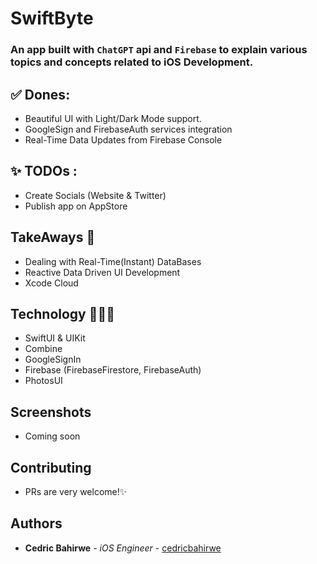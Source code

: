 # SwiftByte

### An app built with `ChatGPT` api and `Firebase` to explain various topics and concepts related to iOS Development.
<!-- Download it on [AppStore](https://apps.apple.com/ke/app/dial-it/id1591756747). -->


## ✅ Dones:
* Beautiful UI with Light/Dark Mode support.
* GoogleSign and FirebaseAuth services integration
* Real-Time Data Updates from Firebase Console

## ✨ TODOs :

- Create Socials (Website & Twitter)
- Publish app on AppStore


## TakeAways 🚀

- Dealing with Real-Time(Instant) DataBases
- Reactive Data Driven UI Development
- Xcode Cloud

## Technology 🧑🏽‍💻 
- SwiftUI & UIKit
- Combine
- GoogleSignIn
- Firebase (FirebaseFirestore, FirebaseAuth)
- PhotosUI

## Screenshots

- Coming soon

## Contributing

- PRs are very welcome!✨

## Authors

* **Cedric Bahirwe** - *iOS Engineer* - [cedricbahirwe](https://github.com/cedricbahirwe)
